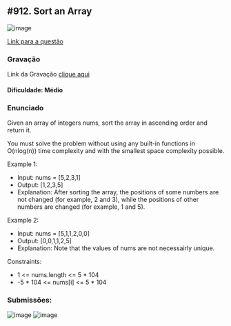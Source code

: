 ## #912. Sort an Array

![image](https://github.com/user-attachments/assets/3735dce3-ccbe-4888-aabb-e891a206bb36)

[Link para a questão](https://leetcode.com/problems/sort-an-array/description/)

### Gravação

Link da Gravação [clique aqui](https://youtu.be/MPFA4K1VbHo)

#### Dificuldade: Médio

### Enunciado

Given an array of integers nums, sort the array in ascending order and return it.

You must solve the problem without using any built-in functions in O(nlog(n)) time complexity and with the smallest space complexity possible.

Example 1:

- Input: nums = [5,2,3,1]
- Output: [1,2,3,5]
- Explanation: After sorting the array, the positions of some numbers are not changed (for example, 2 and 3),    while the positions of other numbers are changed (for example, 1 and 5).

Example 2:

- Input: nums = [5,1,1,2,0,0]
- Output: [0,0,1,1,2,5]
- Explanation: Note that the values of nums are not necessairly unique.

Constraints:

- 1 <= nums.length <= 5 * 104
- -5 * 104 <= nums[i] <= 5 * 104

### Submissões: 
![image](https://github.com/user-attachments/assets/448bfd63-7dde-4999-b0d3-857a2620471e)
![image](https://github.com/user-attachments/assets/b2fb9dc1-10ba-4578-932b-c6161dd3c5eb)






